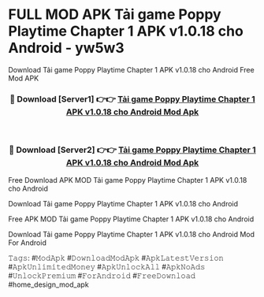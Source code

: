 # FULL MOD APK Tải game Poppy Playtime Chapter 1 APK v1.0.18 cho Android - yw5w3
Download Tải game Poppy Playtime Chapter 1 APK v1.0.18 cho Android Free Mod APK

<div align="center">
<h3>🔴 Download [Server1] 👉👉 <a href="https://apk-comot.site?title=Tải_game_Poppy_Playtime_Chapter_1_APK_v1.0.18_cho_Android">Tải game Poppy Playtime Chapter 1 APK v1.0.18 cho Android Mod Apk</a></h3><br>

<h3>🔴 Download [Server2] 👉👉 <a href="https://apk-comot.site?title=Tải_game_Poppy_Playtime_Chapter_1_APK_v1.0.18_cho_Android">Tải game Poppy Playtime Chapter 1 APK v1.0.18 cho Android Mod Apk</a></h3>
</div>


Free Download APK MOD Tải game Poppy Playtime Chapter 1 APK v1.0.18 cho Android

Download Tải game Poppy Playtime Chapter 1 APK v1.0.18 cho Android 

Free APK MOD Tải game Poppy Playtime Chapter 1 APK v1.0.18 cho Android 

Download Tải game Poppy Playtime Chapter 1 APK v1.0.18 cho Android Mod For Android

𝚃𝚊𝚐𝚜: #𝙼𝚘𝚍𝙰𝚙𝚔 #𝙳𝚘𝚠𝚗𝚕𝚘𝚊𝚍𝙼𝚘𝚍𝙰𝚙𝚔 #𝙰𝚙𝚔𝙻𝚊𝚝𝚎𝚜𝚝𝚅𝚎𝚛𝚜𝚒𝚘𝚗 #𝙰𝚙𝚔𝚄𝚗𝚕𝚒𝚖𝚒𝚝𝚎𝚍𝙼𝚘𝚗𝚎𝚢 #𝙰𝚙𝚔𝚄𝚗𝚕𝚘𝚌𝚔𝙰𝚕𝚕 #𝙰𝚙𝚔𝙽𝚘𝙰𝚍𝚜 #𝚄𝚗𝚕𝚘𝚌𝚔𝙿𝚛𝚎𝚖𝚒𝚞𝚖 #𝙵𝚘𝚛𝙰𝚗𝚍𝚛𝚘𝚒𝚍 #𝙵𝚛𝚎𝚎𝙳𝚘𝚠𝚗𝚕𝚘𝚊𝚍 #home_design_mod_apk